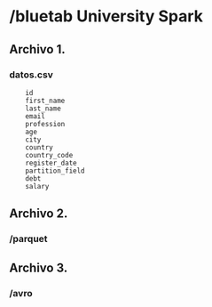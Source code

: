 # /bluetab University Spark

## Archivo 1. 

### datos.csv
	
		id
		first_name
		last_name
		email
		profession
		age
		city
		country
		country_code
		register_date
		partition_field
		debt
		salary


## Archivo 2. 

### /parquet


## Archivo 3. 

### /avro